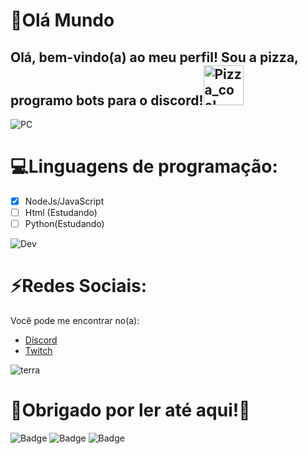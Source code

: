 # :wave:Olá Mundo

## Olá, bem-vindo(a) ao meu perfil! Sou a pizza, programo bots para o discord!<a href="https://emoji.gg/emoji/8511_Pizza_cool"><img src="https://emoji.gg/assets/emoji/8511_Pizza_cool.png" width="64px" height="64px" alt="Pizza_cool"></a>
![PC](https://github.com/rajput2107/rajput2107/blob/master/Assets/PC.gif)
 
:computer:Linguagens de programação:
=================

- [x] NodeJs/JavaScript
- [ ] Html (Estudando)
- [ ] Python(Estudando)

![Dev](https://github.com/rajput2107/rajput2107/blob/master/Assets/Developer.gif)

:zap:Redes Sociais:
=================
Você pode me encontrar no(a):

- [Discord](https://discord.gg/SZtV2g9amn)
- [Twitch](https://www.twitch.tv/pizza_deboa)

![terra](https://github.com/rajput2107/rajput2107/blob/master/Assets/Earth.gif)


# :pizza:Obrigado por ler até aqui!:pizza:

![Badge](https://img.shields.io/badge/servidor%3A-discord-blue)
![Badge](https://img.shields.io/badge/canal%3A-twittch-blueviolet)
![Badge](https://img.shields.io/badge/bot%3A-pizzabot-yellow)
